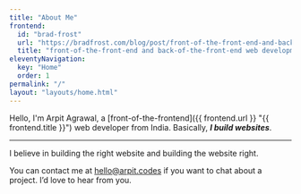 ```yaml
---
title: "About Me"
frontend:
  id: "brad-frost"
  url: "https://bradfrost.com/blog/post/front-of-the-front-end-and-back-of-the-front-end-web-development/#:~:text=A%20front%2Dof%2Dthe%2Dfront%2Dend%20developer%20is%20a%20web%20developer%20who%20specializes%20in%20writing%20HTML%2C%20CSS%2C%20and%20presentational%20JavaScript%20code."
  title: "front-of-the-front-end and back-of-the-front-end web development"
eleventyNavigation:
  key: "Home"
  order: 1
permalink: "/"
layout: "layouts/home.html"
---
```


Hello, I'm Arpit Agrawal, a [front-of-the-frontend]({{ frontend.url }} "{{ frontend.title }}") web developer from India. Basically, **_I build websites_**.

---

I believe in building the right website and building the website right.

You can contact me at <hello@arpit.codes> if you want to chat about a project. I’d love to hear from you.
